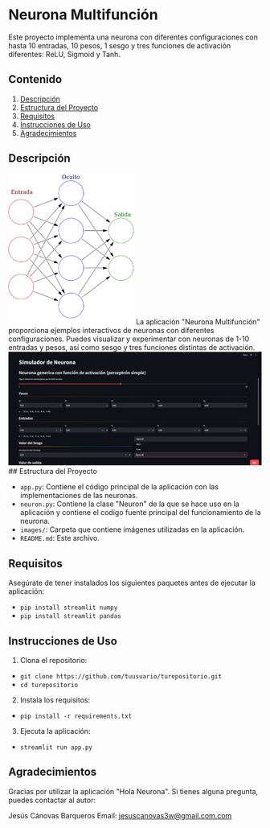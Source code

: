 # Neurona Multifunción

Este proyecto implementa una neurona con diferentes configuraciones con hasta 10 entradas, 10 pesos, 1 sesgo y tres funciones de activación diferentes: ReLU, Sigmoid y Tanh.

## Contenido

1. [Descripción](#descripción)
2. [Estructura del Proyecto](#estructura-del-proyecto)
3. [Requisitos](#requisitos)
4. [Instrucciones de Uso](#instrucciones-de-uso)
5. [Agradecimientos](#agradecimientos)

## Descripción
<img width="250" height="300" src="images/neurona3.png">
La aplicación "Neurona Multifunción" proporciona ejemplos interactivos de neuronas con diferentes configuraciones. Puedes visualizar y experimentar con neuronas de 1-10 entradas y pesos, así como sesgo y tres funciones distintas de activación.
<img src="images/neurona4.png">
## Estructura del Proyecto

- `app.py`: Contiene el código principal de la aplicación con las implementaciones de las neuronas.
- `neuron.py`: Contiene la clase "Neuron" de la que se hace uso en la aplicación y contiene el codigo fuente principal del funcionamiento de la neurona.
- `images/`: Carpeta que contiene imágenes utilizadas en la aplicación.
- `README.md`: Este archivo.

## Requisitos

Asegúrate de tener instalados los siguientes paquetes antes de ejecutar la aplicación:

- `pip install streamlit numpy`
- `pip install streamlit pandas`

## Instrucciones de Uso

1. Clona el repositorio:

- `git clone https://github.com/tuusuario/turepositorio.git`
- `cd turepositorio`

2. Instala los requisitos:
- `pip install -r requirements.txt`

3. Ejecuta la aplicación:
- `streamlit run app.py`

## Agradecimientos

Gracias por utilizar la aplicación "Hola Neurona". Si tienes alguna pregunta, puedes contactar al autor:


Jesús Cánovas Barqueros
Email: jesuscanovas3w@gmail.com.com
